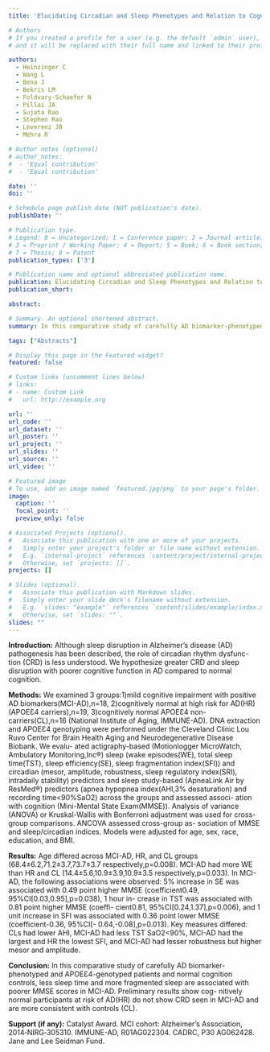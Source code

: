 ```yaml
---
title: 'Elucidating Circadian and Sleep Phenotypes and Relation to Cognitive Impairment in Alzheimer`s Dementia'

# Authors
# If you created a profile for a user (e.g. the default `admin` user), write the username (folder name) here
# and it will be replaced with their full name and linked to their profile.

authors:
  - Heinzinger C
  - Wang L
  - Bena J
  - Bekris LM
  - Foldvary-Schaefer N
  - Pillai JA
  - Sujata Rao
  - Stephen Rao
  - Leverenz JB
  - Mehra R

# Author notes (optional)
# author_notes:
#  - 'Equal contribution'
#  - 'Equal contribution'

date: ''
doi: ''

# Schedule page publish date (NOT publication's date).
publishDate: ''

# Publication type.
# Legend: 0 = Uncategorized; 1 = Conference paper; 2 = Journal article;
# 3 = Preprint / Working Paper; 4 = Report; 5 = Book; 6 = Book section;
# 7 = Thesis; 8 = Patent
publication_types: ['3']

# Publication name and optional abbreviated publication name.
publication: Elucidating Circadian and Sleep Phenotypes and Relation to Cognitive Impairment in Alzheimer`s Dementia
publication_short: 

abstract: 

# Summary. An optional shortened abstract.
summary: In this comparative study of carefully AD biomarker-phenotyped and APOEƐ4-genotyped patients and normal cognition controls, less sleep time and more fragmented sleep are associated with poorer MMSE scores in MCI-AD. Preliminary results show cognitively normal participants at risk of AD(HR) do not show CRD seen in MCI-AD and are more consistent with controls (CL).

tags: ["Abstracts"]

# Display this page in the Featured widget?
featured: false

# Custom links (uncomment lines below)
# links:
# - name: Custom Link
#   url: http://example.org

url: ''
url_code: ''
url_dataset: ''
url_poster: ''
url_project: ''
url_slides: ''
url_source: ''
url_video: ''

# Featured image
# To use, add an image named `featured.jpg/png` to your page's folder.
image:
  caption: ''
  focal_point: ''
  preview_only: false

# Associated Projects (optional).
#   Associate this publication with one or more of your projects.
#   Simply enter your project's folder or file name without extension.
#   E.g. `internal-project` references `content/project/internal-project/index.md`.
#   Otherwise, set `projects: []`.
projects: []

# Slides (optional).
#   Associate this publication with Markdown slides.
#   Simply enter your slide deck's filename without extension.
#   E.g. `slides: "example"` references `content/slides/example/index.md`.
#   Otherwise, set `slides: ""`.
slides: ""
---
```


**Introduction:** Although sleep disruption in Alzheimer’s disease (AD) pathogenesis has been described, the role of circadian rhythm dysfunc- tion (CRD) is less understood. We hypothesize greater CRD and sleep disruption with poorer cognitive function in AD compared to normal cognition.

**Methods:** We examined 3 groups:1)mild cognitive impairment with positive AD biomarkers(MCI-AD),n=18, 2)cognitively normal at high risk for AD(HR)(APOEƐ4 carriers),n=19, 3)cognitively normal APOEƐ4 non-carriers(CL),n=16 (National Institute of Aging, IMMUNE-AD). DNA extraction and APOEƐ4 genotyping were performed under the Cleveland Clinic Lou Ruvo Center for Brain Health Aging and Neurodegenerative Disease Biobank. We evalu- ated actigraphy-based (Motionlogger MicroWatch, Ambulatory Monitoring,Inc®) sleep (wake episodes(WE), total sleep time(TST), sleep efficiency(SE), sleep fragmentation index(SFI)) and circadian (mesor, amplitude, robustness, sleep regulatory index(SRI), intradaily stability) predictors and sleep study-based (ApneaLink Air by ResMed®) predictors (apnea hypopnea index(AHI,3% desaturation) and recording time<90%SaO2) across the groups and assessed associ- ation with cognition (Mini-Mental State Exam(MMSE)). Analysis of variance (ANOVA) or Kruskal-Wallis with Bonferroni adjustment was used for cross-group comparisons. ANCOVA assessed cross-group as- sociation of MMSE and sleep/circadian indices. Models were adjusted for age, sex, race, education, and BMI.

**Results:** Age differed across MCI-AD, HR, and CL groups (68.4±6.2,71.2±3.7,73.7±3.7 respectively,p=0.008). MCI-AD had more WE than HR and CL (14.4±5.6,10.9±3.9,10.9±3.5 respectively,p=0.033). In MCI-AD, the following associations were observed: 5% increase in SE was associated with 0.49 point higher MMSE (coefficient0.49, 95%CI[0.03,0.95],p=0.038), 1 hour in- crease in TST was associated with 0.81 point higher MMSE (coeffi- cient0.81, 95%CI[0.24,1.37],p=0.006), and 1 unit increase in SFI was associated with 0.36 point lower MMSE (coefficient-0.36, 95%CI[- 0.64,-0.08],p=0.013). Key measures differed: CLs had lower AHI, MCI-AD had less TST SaO2<90%, MCI-AD had the largest and HR the lowest SFI, and MCI-AD had lesser robustness but higher mesor and amplitude.

**Conclusion:** In this comparative study of carefully AD biomarker- phenotyped and APOEƐ4-genotyped patients and normal cognition controls, less sleep time and more fragmented sleep are associated with poorer MMSE scores in MCI-AD. Preliminary results show cog- nitively normal participants at risk of AD(HR) do not show CRD seen in MCI-AD and are more consistent with controls (CL).

**Support (if any):** Catalyst Award. MCI cohort: Alzheimer’s Association, 2014‐NIRG‐305310. IMMUNE-AD, R01AG022304. CADRC, P30 AG062428. Jane and Lee Seidman Fund.
